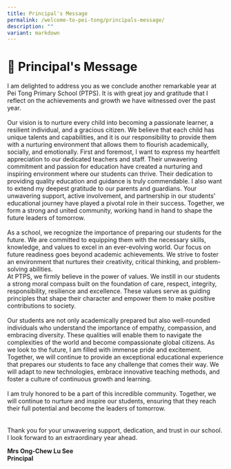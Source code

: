 ```yaml
---
title: Principal's Message
permalink: /welcome-to-pei-tong/principals-message/
description: ""
variant: markdown
---
```

# 📃 Principal's Message


  

I am delighted to address you as we conclude another remarkable year at Pei Tong Primary School (PTPS).  It is with great joy and gratitude that I reflect on the achievements and growth we have witnessed over the past year.<br><br>
Our vision is to nurture every child into becoming a passionate learner, a resilient individual, and a gracious citizen. We believe that each child has unique talents and capabilities, and it is our responsibility to provide them with a nurturing environment that allows them to flourish academically, socially, and emotionally.
First and foremost, I want to express my heartfelt appreciation to our dedicated teachers and staff. Their unwavering commitment and passion for education have created a nurturing and inspiring environment where our students can thrive. Their dedication to providing quality education and guidance is truly commendable.
I also want to extend my deepest gratitude to our parents and guardians. Your unwavering support, active involvement, and partnership in our students' educational journey have played a pivotal role in their success. Together, we form a strong and united community, working hand in hand to shape the future leaders of tomorrow.<br><br>
As a school, we recognize the importance of preparing our students for the future. We are committed to equipping them with the necessary skills, knowledge, and values to excel in an ever-evolving world. Our focus on future readiness goes beyond academic achievements. We strive to foster an environment that nurtures their creativity, critical thinking, and problem-solving abilities. <br>
At PTPS, we firmly believe in the power of values. We instill in our students a strong moral compass built on the foundation of care, respect, integrity, responsibility, resilience and excellence. These values serve as guiding principles that shape their character and empower them to make positive contributions to society.<br><br>
Our students are not only academically prepared but also well-rounded individuals who understand the importance of empathy, compassion, and embracing diversity. These qualities will enable them to navigate the complexities of the world and become compassionate global citizens.
As we look to the future, I am filled with immense pride and excitement. Together, we will continue to provide an exceptional educational experience that prepares our students to face any challenge that comes their way. We will adapt to new technologies, embrace innovative teaching methods, and foster a culture of continuous growth and learning.<br><br>
I am truly honored to be a part of this incredible community. Together, we will continue to nurture and inspire our students, ensuring that they reach their full potential and become the leaders of tomorrow.<br><br><br>
Thank you for your unwavering support, dedication, and trust in our school. I look forward to an extraordinary year ahead.


  

**Mrs Ong-Chew Lu See**<br>
**Principal**